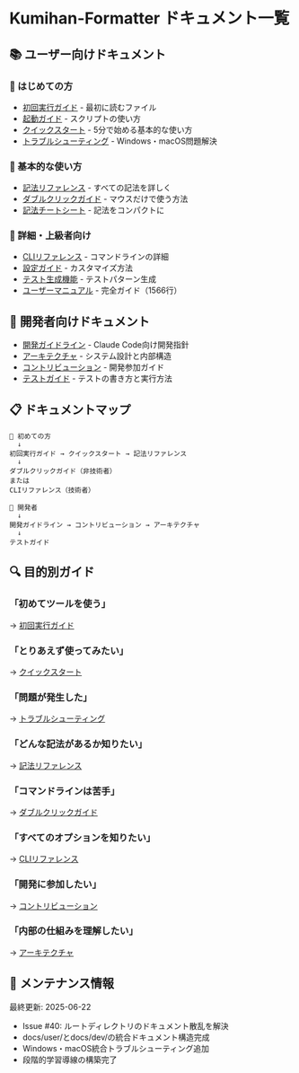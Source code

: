 # Kumihan-Formatter ドキュメント一覧

## 📚 ユーザー向けドキュメント

### 🚀 はじめての方
- [初回実行ガイド](user/FIRST_RUN.md) - 最初に読むファイル
- [起動ガイド](user/LAUNCH_GUIDE.md) - スクリプトの使い方
- [クイックスタート](QUICKSTART.md) - 5分で始める基本的な使い方
- [トラブルシューティング](user/TROUBLESHOOTING.md) - Windows・macOS問題解決

### 📖 基本的な使い方
- [記法リファレンス](SYNTAX_REFERENCE.md) - すべての記法を詳しく
- [ダブルクリックガイド](user/DOUBLE_CLICK_GUIDE.md) - マウスだけで使う方法
- [記法チートシート](user/SYNTAX_CHEATSHEET.txt) - 記法をコンパクトに

### 🔧 詳細・上級者向け
- [CLIリファレンス](user/CLI_REFERENCE.md) - コマンドラインの詳細
- [設定ガイド](user/CONFIG_GUIDE.md) - カスタマイズ方法
- [テスト生成機能](user/USAGE_GENERATE_TEST.md) - テストパターン生成
- [ユーザーマニュアル](user/USER_MANUAL.txt) - 完全ガイド（1566行）

## 🔧 開発者向けドキュメント

- [開発ガイドライン](dev/CLAUDE.md) - Claude Code向け開発指針
- [アーキテクチャ](dev/ARCHITECTURE.md) - システム設計と内部構造
- [コントリビューション](dev/CONTRIBUTING.md) - 開発参加ガイド
- [テストガイド](dev/TESTING.md) - テストの書き方と実行方法

## 📋 ドキュメントマップ

```
🚀 初めての方
  ↓
初回実行ガイド → クイックスタート → 記法リファレンス
  ↓
ダブルクリックガイド（非技術者）
または
CLIリファレンス（技術者）

🔧 開発者
  ↓
開発ガイドライン → コントリビューション → アーキテクチャ
  ↓
テストガイド
```

## 🔍 目的別ガイド

### 「初めてツールを使う」
→ [初回実行ガイド](user/FIRST_RUN.md)

### 「とりあえず使ってみたい」
→ [クイックスタート](QUICKSTART.md)

### 「問題が発生した」
→ [トラブルシューティング](user/TROUBLESHOOTING.md)

### 「どんな記法があるか知りたい」
→ [記法リファレンス](SYNTAX_REFERENCE.md)

### 「コマンドラインは苦手」
→ [ダブルクリックガイド](user/DOUBLE_CLICK_GUIDE.md)

### 「すべてのオプションを知りたい」
→ [CLIリファレンス](user/CLI_REFERENCE.md)

### 「開発に参加したい」
→ [コントリビューション](dev/CONTRIBUTING.md)

### 「内部の仕組みを理解したい」
→ [アーキテクチャ](dev/ARCHITECTURE.md)

## 📝 メンテナンス情報

最終更新: 2025-06-22
- Issue #40: ルートディレクトリのドキュメント散乱を解決
- docs/user/とdocs/dev/の統合ドキュメント構造完成
- Windows・macOS統合トラブルシューティング追加
- 段階的学習導線の構築完了